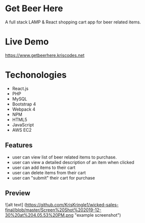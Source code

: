 # Get Beer Here



A full stack LAMP & React shopping cart app for beer related items.

# Live Demo

https://www.getbeerhere.kriscodes.net

# Techonologies
* React.js
* PHP
* MySQL
* Bootstrap 4
* Webpack 4
* NPM
* HTML5
* JavaScript 
* AWS EC2

## Features

* user can view list of beer related items to purchase. 
* user can view a detailed description of an item when clicked
* user can add items to their cart
* user can delete items from their cart
* user can "submit" their cart for purchase



## Preview

![alt text] (https://github.com/KrisKringle1/wicked-sales-final/blob/master/Screen%20Shot%202019-12-30%20at%204.05.53%20PM.png "example screenshot")
